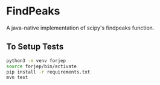 # FindPeaks

A java-native implementation of scipy's findpeaks function.

## To Setup Tests

```bash
python3 -m venv forjep
source forjep/bin/activate
pip install -r requirements.txt
mvn test
```